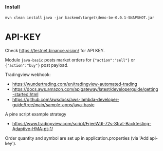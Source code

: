 
### Install
`mvn clean install`
`java -jar backend\target\demo-be-0.0.1-SNAPSHOT.jar`

API-KEY
=======

Check https://testnet.binance.vision/ for API KEY.

Module `java-basic` posts market orders for `{"action":"sell"}` or `{"action":"buy"}` post payload.

Tradingview webhook: 
- https://wundertrading.com/en/tradingview-automated-trading
- https://docs.aws.amazon.com/apigateway/latest/developerguide/getting-started.html
- https://github.com/awsdocs/aws-lambda-developer-guide/tree/main/sample-apps/java-basic

A pine script example strategy
- https://www.tradingview.com/script/FrjeeWdl-72s-Strat-Backtesting-Adaptive-HMA-pt-1/


Order quantity and symbol are set up in application.properties (via 'Add api-key').
